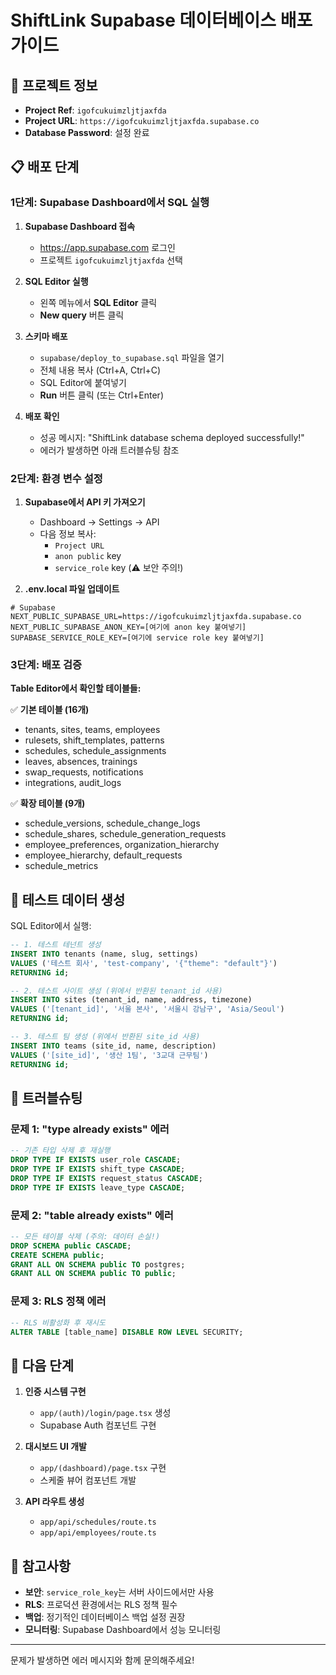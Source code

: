 # ShiftLink Supabase 데이터베이스 배포 가이드

## 🔐 프로젝트 정보
- **Project Ref**: `igofcukuimzljtjaxfda`
- **Project URL**: `https://igofcukuimzljtjaxfda.supabase.co`
- **Database Password**: 설정 완료

## 📋 배포 단계

### 1단계: Supabase Dashboard에서 SQL 실행

1. **Supabase Dashboard 접속**
   - https://app.supabase.com 로그인
   - 프로젝트 `igofcukuimzljtjaxfda` 선택

2. **SQL Editor 실행**
   - 왼쪽 메뉴에서 **SQL Editor** 클릭
   - **New query** 버튼 클릭

3. **스키마 배포**
   - `supabase/deploy_to_supabase.sql` 파일을 열기
   - 전체 내용 복사 (Ctrl+A, Ctrl+C)
   - SQL Editor에 붙여넣기
   - **Run** 버튼 클릭 (또는 Ctrl+Enter)

4. **배포 확인**
   - 성공 메시지: "ShiftLink database schema deployed successfully!"
   - 에러가 발생하면 아래 트러블슈팅 참조

### 2단계: 환경 변수 설정

1. **Supabase에서 API 키 가져오기**
   - Dashboard → Settings → API
   - 다음 정보 복사:
     - `Project URL`
     - `anon public` key
     - `service_role` key (⚠️ 보안 주의!)

2. **.env.local 파일 업데이트**
```env
# Supabase
NEXT_PUBLIC_SUPABASE_URL=https://igofcukuimzljtjaxfda.supabase.co
NEXT_PUBLIC_SUPABASE_ANON_KEY=[여기에 anon key 붙여넣기]
SUPABASE_SERVICE_ROLE_KEY=[여기에 service role key 붙여넣기]
```

### 3단계: 배포 검증

**Table Editor에서 확인할 테이블들:**

✅ **기본 테이블 (16개)**
- tenants, sites, teams, employees
- rulesets, shift_templates, patterns
- schedules, schedule_assignments
- leaves, absences, trainings
- swap_requests, notifications
- integrations, audit_logs

✅ **확장 테이블 (9개)**
- schedule_versions, schedule_change_logs
- schedule_shares, schedule_generation_requests
- employee_preferences, organization_hierarchy
- employee_hierarchy, default_requests
- schedule_metrics

## 🧪 테스트 데이터 생성

SQL Editor에서 실행:

```sql
-- 1. 테스트 테넌트 생성
INSERT INTO tenants (name, slug, settings) 
VALUES ('테스트 회사', 'test-company', '{"theme": "default"}')
RETURNING id;

-- 2. 테스트 사이트 생성 (위에서 반환된 tenant_id 사용)
INSERT INTO sites (tenant_id, name, address, timezone)
VALUES ('[tenant_id]', '서울 본사', '서울시 강남구', 'Asia/Seoul')
RETURNING id;

-- 3. 테스트 팀 생성 (위에서 반환된 site_id 사용)
INSERT INTO teams (site_id, name, description)
VALUES ('[site_id]', '생산 1팀', '3교대 근무팀')
RETURNING id;
```

## 🔧 트러블슈팅

### 문제 1: "type already exists" 에러
```sql
-- 기존 타입 삭제 후 재실행
DROP TYPE IF EXISTS user_role CASCADE;
DROP TYPE IF EXISTS shift_type CASCADE;
DROP TYPE IF EXISTS request_status CASCADE;
DROP TYPE IF EXISTS leave_type CASCADE;
```

### 문제 2: "table already exists" 에러
```sql
-- 모든 테이블 삭제 (주의: 데이터 손실!)
DROP SCHEMA public CASCADE;
CREATE SCHEMA public;
GRANT ALL ON SCHEMA public TO postgres;
GRANT ALL ON SCHEMA public TO public;
```

### 문제 3: RLS 정책 에러
```sql
-- RLS 비활성화 후 재시도
ALTER TABLE [table_name] DISABLE ROW LEVEL SECURITY;
```

## 🚀 다음 단계

1. **인증 시스템 구현**
   - `app/(auth)/login/page.tsx` 생성
   - Supabase Auth 컴포넌트 구현

2. **대시보드 UI 개발**
   - `app/(dashboard)/page.tsx` 구현
   - 스케줄 뷰어 컴포넌트 개발

3. **API 라우트 생성**
   - `app/api/schedules/route.ts`
   - `app/api/employees/route.ts`

## 📝 참고사항

- **보안**: `service_role_key`는 서버 사이드에서만 사용
- **RLS**: 프로덕션 환경에서는 RLS 정책 필수
- **백업**: 정기적인 데이터베이스 백업 설정 권장
- **모니터링**: Supabase Dashboard에서 성능 모니터링

---

문제가 발생하면 에러 메시지와 함께 문의해주세요!